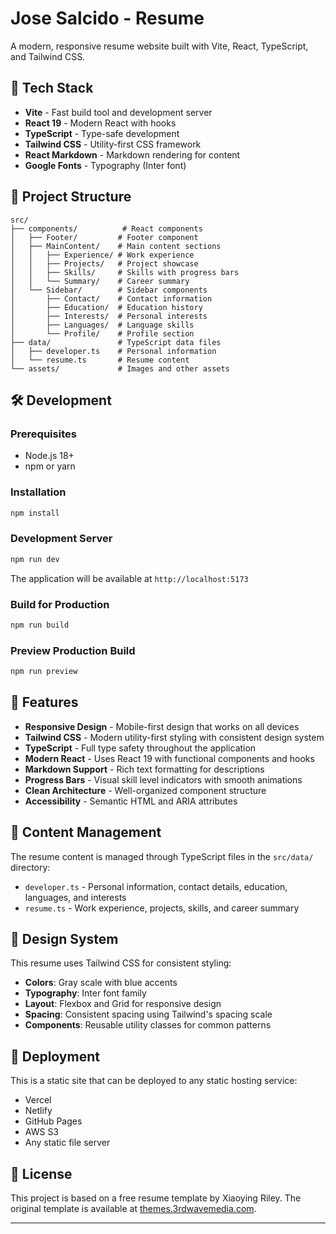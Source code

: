 # Jose Salcido - Resume

A modern, responsive resume website built with Vite, React, TypeScript, and Tailwind CSS.

## 🚀 Tech Stack

- **Vite** - Fast build tool and development server
- **React 19** - Modern React with hooks
- **TypeScript** - Type-safe development
- **Tailwind CSS** - Utility-first CSS framework
- **React Markdown** - Markdown rendering for content
- **Google Fonts** - Typography (Inter font)

## 📁 Project Structure

```
src/
├── components/          # React components
│   ├── Footer/         # Footer component
│   ├── MainContent/    # Main content sections
│   │   ├── Experience/ # Work experience
│   │   ├── Projects/   # Project showcase
│   │   ├── Skills/     # Skills with progress bars
│   │   └── Summary/    # Career summary
│   └── Sidebar/        # Sidebar components
│       ├── Contact/    # Contact information
│       ├── Education/  # Education history
│       ├── Interests/  # Personal interests
│       ├── Languages/  # Language skills
│       └── Profile/    # Profile section
├── data/               # TypeScript data files
│   ├── developer.ts    # Personal information
│   └── resume.ts       # Resume content
└── assets/             # Images and other assets
```

## 🛠️ Development

### Prerequisites

- Node.js 18+ 
- npm or yarn

### Installation

```bash
npm install
```

### Development Server

```bash
npm run dev
```

The application will be available at `http://localhost:5173`

### Build for Production

```bash
npm run build
```

### Preview Production Build

```bash
npm run preview
```

## 🎨 Features

- **Responsive Design** - Mobile-first design that works on all devices
- **Tailwind CSS** - Modern utility-first styling with consistent design system
- **TypeScript** - Full type safety throughout the application
- **Modern React** - Uses React 19 with functional components and hooks
- **Markdown Support** - Rich text formatting for descriptions
- **Progress Bars** - Visual skill level indicators with smooth animations
- **Clean Architecture** - Well-organized component structure
- **Accessibility** - Semantic HTML and ARIA attributes

## 📝 Content Management

The resume content is managed through TypeScript files in the `src/data/` directory:

- `developer.ts` - Personal information, contact details, education, languages, and interests
- `resume.ts` - Work experience, projects, skills, and career summary

## 🎨 Design System

This resume uses Tailwind CSS for consistent styling:

- **Colors**: Gray scale with blue accents
- **Typography**: Inter font family
- **Layout**: Flexbox and Grid for responsive design
- **Spacing**: Consistent spacing using Tailwind's spacing scale
- **Components**: Reusable utility classes for common patterns

## 🚀 Deployment

This is a static site that can be deployed to any static hosting service:

- Vercel
- Netlify
- GitHub Pages
- AWS S3
- Any static file server

## 📄 License

This project is based on a free resume template by Xiaoying Riley. The original template is available at [themes.3rdwavemedia.com](http://themes.3rdwavemedia.com).

---
